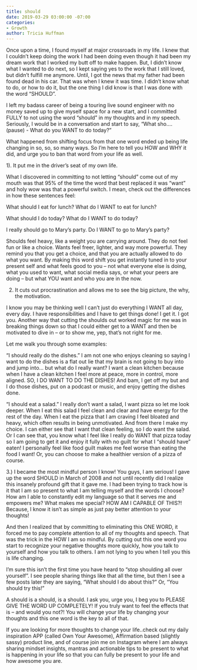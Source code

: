 ```yaml
---
title: should
date: 2019-03-29 03:00:00 -07:00
categories:
- Growth
author: Tricia Huffman
---
```


Once upon a time, I found myself at major crossroads in my life.  I knew that I couldn’t keep doing the work I had been doing even though it had been my dream work that I worked my butt off to make happen. But, I didn’t know what I wanted to do next, so I kept saying yes to the work that I still loved, but didn’t fulfill me anymore. Until, I got the news that my father had been found dead in his car. That was when I knew it was time. I didn’t know what to do, or how to do it, but the one thing I did know is that I was done with the word “SHOULD”. 

I left my badass career of being a touring live sound engineer with no money saved up to give myself space for a new start, and I committed FULLY to not using the word “should” in my thoughts and in my speech. Seriously, I would be in a conversation and start to say, “What sho…. (pause) - What do you WANT to do today?”

What happened from shifting focus from that one word ended up being life changing in so, so, so many ways. So I’m here to tell you HOW and WHY it did, and urge you to ban that word from your life as well. 

1). It put me in the driver’s seat of my own life. 

What I discovered in committing to not letting “should” come out of my mouth was that 95% of the time the word that best replaced it was “want” and holy wow was that a powerful switch. I mean, check out the differences in how these sentences feel:

What should I eat for lunch?
What do I WANT to eat for lunch?

What should I do today?
What do I WANT to do today?

I really should go to Mary’s party. 
Do I WANT to go to Mary’s party?

Shoulds feel heavy, like a weight you are carrying around. They do not feel fun or like a choice. Wants feel freer, lighter, and way more powerful. They remind you that you get a choice, and that you are actually allowed to do what you want. By making this word shift you get instantly tuned in to your present self and what feels good to you – not what everyone else is doing, what you used to want, what social media says, or what your peers are doing – but what YOU want and who you are in the now. 

2.  It cuts out procrastination and allows me to see the big picture, the why, the motivation.

I know you may be thinking well I can’t just do everything I WANT all day, every day. I have responsibilities and I have to get things done! I get it. I got you. Another way that cutting the shoulds out worked magic for me was in breaking things down so that I could either get to a WANT and then be motivated to dive in – or to show me, yep, that’s not right for me.

Let me walk you through some examples:

“I should really do the dishes.”
I am not one who enjoys cleaning so saying I want to do the dishes is a flat out lie that my brain is not going to buy into and jump into… but what do I really want? I want a clean kitchen because when I have a clean kitchen I feel more at peace, more in control, more aligned. SO, I DO WANT TO DO THE DISHES!
And bam, I get off my but and I do those dishes, put on a podcast or music, and enjoy getting the dishes done.  

“I should eat a salad.”
I really don’t want a salad, I want pizza so let me look deeper.  When I eat this salad I feel clean and clear and have energy for the rest of the day.  When I eat the pizza that I am craving I feel bloated and heavy, which often results in being unmotivated. And from there I make my choice. I can either see that I want that clean feeling, so I do want the salad. Or I can see that, you know what I feel like I really do WANT that pizza today so I am going to get it and enjoy it fully with no guilt for what I “should have” eaten! I personally feel like food guilt makes me feel worse than eating the food I want! Or, you can choose to make a healthier version of a pizza of course. 

3.)  I became the most mindful person I know!
You guys, I am serious! I gave up the word SHOULD in March of 2008 and not until recently did I realize this insanely profound gift that it gave me. I had been trying to track how is it that I am so present to what I am telling myself and the words I choose? How am I able to constantly edit my language so that it serves me and empowers me? What makes me special? HOW AM I CAPABLE OF THIS?! Because, I know it isn’t as simple as just pay better attention to your thoughts!

And then I realized that by committing to eliminating this ONE WORD, it forced me to pay complete attention to all of my thoughts and speech. That was the trick in the HOW I am so mindful. By cutting out this one word you start to recognize your negative thoughts more quickly, how you talk to yourself and how you talk to others. I am not lying to you when I tell you this is life changing. 

I’m sure this isn’t the first time you have heard to “stop shoulding all over yourself”. I see people sharing things like that all the time, but then I see a few posts later they are saying, “What should I do about this?” Or, “You should try this!”

A should is a should, is a should. I ask you, urge you, I beg you to PLEASE GIVE THE WORD UP COMPLETELY! If you truly want to feel the effects that is – and would you not?! You will change your life by changing your thoughts and this one word is the key to all of that. 

If you are looking for more thoughts to change your life..check out my daily inspiration APP (called Own Your Awesome), Affirmation based (slightly sassy) product line, and of course join me on Instagram where I am always sharing mindset insights, mantras and actionable tips to be present to what is happening in your life so that you can fully be present to your life and how awesome you are. 